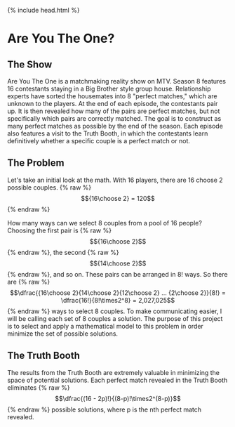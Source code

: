 {% include head.html %}

# Are You The One?

## The Show
Are You The One is a matchmaking reality show on MTV. Season 8 features 16 contestants staying in a Big Brother style group house. Relationship experts have sorted the housemates into 8 "perfect matches," which are unknown to the players. At the end of each episode, the contestants pair up. It is then revealed how many of the pairs are perfect matches, but not specifically which pairs are correctly matched. The goal is to construct as many perfect matches as possible by the end of the season. Each episode also features a visit to the Truth Booth, in which the contestants learn definitively whether a specific couple is a perfect match or not.

## The Problem
Let's take an initial look at the math. With 16 players, there are 16 choose 2 possible couples.
{% raw %}
  $${16\choose 2} = 120$$
{% endraw %}

How many ways can we select 8 couples from a pool of 16 people? Choosing the first pair is {% raw %}$${16\choose 2}$${% endraw %}, the second {% raw %}$${14\choose 2}$${% endraw %}, and so on. These pairs can be arranged in 8! ways. So there are
{% raw %}
  $$\dfrac{{16\choose 2}{14\choose 2}{12\choose 2} ... {2\choose 2}}{8!} = \dfrac{16!}{8!\times2^8} = 2,027,025$$
{% endraw %}
ways to select 8 couples. To make communicating easier, I will be calling each set of 8 couples a solution. The purpose of this project is to select and apply a mathematical model to this problem in order minimize the set of possible solutions.

## The Truth Booth
The results from the Truth Booth are extremely valuable in minimizing the space of potential solutions. Each perfect match revealed in the Truth Booth eliminates
{% raw %}
  $$\dfrac{(16 - 2p)!}{(8-p)!\times2^(8-p)}$$
{% endraw %}
possible solutions, where p is the nth perfect match revealed.
